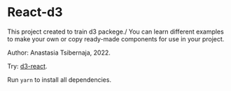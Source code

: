 # React-d3

This project created to train d3 packege./
You can learn different examples to make your own or copy ready-made components for use in your project.

Author: Anastasia Tsibernaja, 2022.

Try: [d3-react](https://tsanastasia.github.io/react-d3/).

Run `yarn` to install all dependencies.